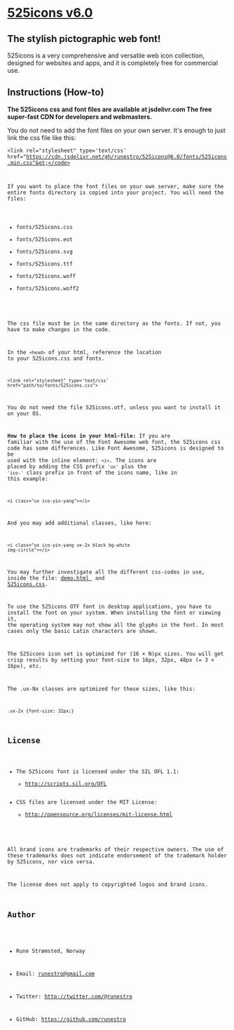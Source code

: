 
# [525icons v6.0](http://525icons.com)
## The stylish pictographic web font!

525icons is a very comprehensive and versatile web icon collection, designed for websites and apps, and it is completely free for commercial use. 


## Instructions (How-to)
**The 525icons css and font files are available at 
jsdelivr.com The free super-fast CDN for developers and webmasters.**

You do not need to add the font files on your own server. It's enough to just link the css file like this:

<code>&lt;link rel="stylesheet" type='text/css' href="https://cdn.jsdelivr.net/gh/runestro/525icons@6.0/fonts/525icons.min.css"&gt;</code>

If you want to place the font files on your own server, make sure the entire fonts directory is copied into your project.
You will need the files:

<ul>
<li>fonts/525icons.css</li>
<li>fonts/525icons.eot</li>
<li>fonts/525icons.svg</li>
<li>fonts/525icons.ttf</li>
<li>fonts/525icons.woff</li>
<li>fonts/525icons.woff2</li>
</ul>


The css file must be in the same directory as the fonts. If not, you have to make changes in the code.

In the <code>&lt;head&gt;</code> of your html, reference the location to your 525icons.css and fonts. 

<code>&lt;link rel="stylesheet" type='text/css' href="path/to/fonts/525icons.css"&gt;</code>

You do not need the file 525icons.otf, unless you want to install it on your OS.

**How to place the icons in your html-file:**
If you are familiar with the use of the Font Awesome web font, the 525icons css code has some differences.
Like Font Awesome, 525icons is designed to be used with the inline element: <code>&lt;i&gt;</code>. 
The icons are placed by adding the CSS prefix <code>'ux'</code> plus the <code>'ico-'</code> class prefix in front of the icons name,
like in this example:

<code>&lt;i class="ux ico-yin-yang"&gt;&lt;/i&gt;</code>

And you may add additional classes, like here:

<code>&lt;i class="ux ico-yin-yang ux-2x black bg-white img-circle"&gt;&lt;/i&gt;</code>


You may further investigate all the different css-codes in use, inside the file: <a href="demo.html"><u>demo.html</u>
</a> and  <a href="fonts/525icons.css"><u>525icons.css</u></a>.

To use the 525icons OTF font in desktop applications, you have to install the font on your system. 
When installing the font or viewing it, the operating system may not show all the glyphs in the font. In most cases only the basic Latin characters are shown.

The 525icons icon set is optimized for (16 × N)px sizes. You will get crisp results by setting your font-size to 16px, 32px, 48px (= 3 × 16px), etc.

The .ux-Nx classes are optimized for these sizes, like this:

<code>.ux-2x {font-size: 32px;}</code>


## License
- The 525icons font is licensed under the SIL OFL 1.1:
  - http://scripts.sil.org/OFL
- CSS files are licensed under the MIT License:
  - http://opensource.org/licenses/mit-license.html
  
All brand icons are trademarks of their respective owners.
The use of these trademarks does not indicate endorsement of the trademark holder by 525icons, nor vice versa.

The license does not apply to copyrighted logos and brand icons.


## Author
- Rune Strømsted, Norway

- Email: runestro@gmail.com

- Twitter: http://twitter.com/@runestro

- GitHub: https://github.com/runestro
